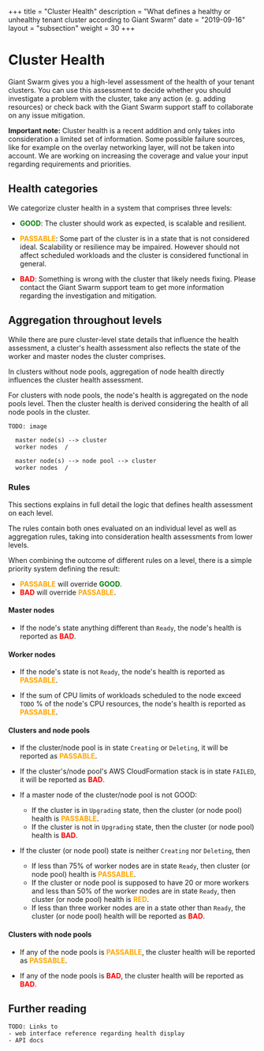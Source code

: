 +++
title = "Cluster Health"
description = "What defines a healthy or unhealthy tenant cluster according to Giant Swarm"
date = "2019-09-16"
layout = "subsection"
weight = 30
+++

# Cluster Health

Giant Swarm gives you a high-level assessment of the health of your tenant clusters. You can use this assessment to decide whether you should investigate a problem with the cluster, take any action (e. g. adding resources) or check back with the Giant Swarm support staff to collaborate on any issue mitigation.

**Important note:** Cluster health is a recent addition and only takes into consideration a limited set of information. Some possible failure sources, like for example on the overlay networking layer, will not be taken into account. We are working on increasing the coverage and value your input regarding requirements and priorities.

## Health categories

We categorize cluster health in a system that comprises three levels:

- <strong style="color: green">GOOD</strong>: The cluster should work as expected, is scalable and resilient.

- <strong style="color: orange">PASSABLE</strong>: Some part of the cluster is in a state that is not considered ideal. Scalability or resilience may be impaired. However should not affect scheduled workloads and the cluster is considered functional in general.

- <strong style="color: red">BAD</strong>: Something is wrong with the cluster that likely needs fixing. Please contact the Giant Swarm support team to get more information regarding the investigation and mitigation.

## Aggregation throughout levels

While there are pure cluster-level state details that influence the health assessment, a cluster's health assessment also reflects the state of the worker and master nodes the cluster comprises.

In clusters without node pools, aggregation of node health directly influences the cluster health assessment.

For clusters with node pools, the node's health is aggregated on the node pools level. Then the cluster health is derived considering the health of all node pools in the cluster.

```nohighlight
TODO: image

  master node(s) --> cluster
  worker nodes  /

  master node(s) --> node pool --> cluster
  worker nodes  /

```

### Rules

This sections explains in full detail the logic that defines health assessment on each level.

The rules contain both ones evaluated on an individual level as well as aggregation rules, taking into consideration health assessments from lower levels.

When combining the outcome of different rules on a level, there is a simple priority system defining the result:

- <strong style="color: orange">PASSABLE</strong> will override <strong style="color: green">GOOD</strong>.
- <strong style="color: red">BAD</strong> will override <strong style="color: orange">PASSABLE</strong>.

#### Master nodes

- If the node's state anything different than `Ready`, the node's health is reported as <strong style="color: red">BAD</strong>.

#### Worker nodes

- If the node's state is not `Ready`, the node's health is reported as <strong style="color: orange">PASSABLE</strong>.

- If the sum of CPU limits of workloads scheduled to the node exceed `TODO` % of the node's CPU resources, the node's health is reported as <strong style="color: orange">PASSABLE</strong>.

#### Clusters and node pools

- If the cluster/node pool is in state `Creating` or `Deleting`, it will be reported as <strong style="color: orange">PASSABLE</strong>.

- If the cluster's/node pool's AWS CloudFormation stack is in state `FAILED`, it will be reported as <strong style="color: red">BAD</strong>.

- If a master node of the cluster/node pool is not GOOD:
  - If the cluster is in `Upgrading` state, then the cluster (or node pool) health is <strong style="color: orange">PASSABLE</strong>.
  - If the cluster is not in `Upgrading` state, then the cluster (or node pool) health is <strong style="color: red">BAD</strong>.

- If the cluster (or node pool) state is neither `Creating` nor `Deleting`, then
  - If less than 75% of worker nodes are in state `Ready`, then cluster (or node pool) health is <strong style="color: orange">PASSABLE</strong>.
  - If the cluster or node pool is supposed to have 20 or more workers and less than 50% of the worker nodes are in state `Ready`, then cluster (or node pool) health is <strong style="color: orange">RED</strong>.
  - If less than three worker nodes are in a state other than `Ready`, the cluster (or node pool) health will be reported as <strong style="color: red">BAD</strong>.

#### Clusters with node pools

- If any of the node pools is <strong style="color: orange">PASSABLE</strong>, the cluster health will be reported as <strong style="color: orange">PASSABLE</strong>.

- If any of the node pools is <strong style="color: red">BAD</strong>, the cluster health will be reported as <strong style="color: red">BAD</strong>.


## Further reading

```
TODO: Links to
- web interface reference regarding health display
- API docs
```